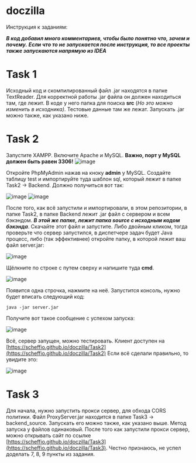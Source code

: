 # doczilla

Инструкция к заданиям:

***В код добавил много комментариев, чтобы было понятно что, зачем и почему.***
***Если что то не запускается после инструкция, то все проекты также запускаются напрямую из IDEA***

# Task 1
Исходный код и скомпилированный файл .jar находятся в папке TextReader. Для корректной работы .jar файла он должен находиться там, где лежит. В коде у него папка для поиска **src** (*Но это можно изменить в исходника)*. Тестовые данные там же лежат. Запускать .jar можно также, как указано ниже.

# Task 2

Запустите XAMPP. Включите Apache и MySQL. **Важно, порт у MySQL должен быть равен 3306!**
![image](https://github.com/Scheffio/doczilla/assets/45427871/9a2df947-d499-4e7c-9867-cfae857c34b9)

Откройте PhpMyAdmin нажав на кноку **admin** у MySQL. Создайте таблицу test и импортируйте туда шаблон sql, который лежит в папке Task2 -> Backend.
Должно получиться вот так:

![image](https://github.com/Scheffio/doczilla/assets/45427871/47697fdc-b224-4bf0-9da5-bba7681c2e7f)
![image](https://github.com/Scheffio/doczilla/assets/45427871/909b9016-0713-476f-83a1-9fed23075b7f)


После того, как всё запустили и импортировали, в этом репозитории, в папке Task2, в папке Backend лежит .jar файл с сервером и всем бэкэндом. ***В этой же папке, лежит папка source с исходным кодом бэкэнда***. Скачайте этот файл и запустите. Либо двойным кликом, тогда проверьте что сервер запустился, в диспетчере задач будет Java процесс, либо (так эффективнее) откройте папку, в которой лежит ваш файл server.jar:

![image](https://github.com/Scheffio/doczilla/assets/45427871/8c85160d-4be3-488d-b502-21dd123fd16f)

Щёлкните по строке с путем сверху и напишите туда **cmd**.

![image](https://github.com/Scheffio/doczilla/assets/45427871/cdc2e6be-f14d-4272-8416-b78977b9e9d6)

Появится одна строчка, нажмите на неё. Запустится консоль, нужно будет вписать следующий код:
```
java -jar server.jar
```
Получите вот такое сообщение с успехом запуска:

![image](https://github.com/Scheffio/doczilla/assets/45427871/2c0dc9b0-b276-41da-8fd7-156d4ae87975)

Всё, сервер запущен, можно тестировать. Клиент доступен на [https://scheffio.github.io/doczilla/Task2](https://scheffio.github.io/doczilla/Task2)
Если всё сделали правильно, то увидите это:

![image](https://github.com/Scheffio/doczilla/assets/45427871/0168811a-be16-47e6-8858-235f6c1cb374)

# Task 3

Для начала, нужно запустить прокси сервер, для обхода CORS политики. Файл ProxyServer.jar находится в папке Task3 -> backend_source. Запускать его можно также, как указано выше. Метод запуска у файлов одинаковый.
После того как запустили прокси сервер, можно открывать сайт по ссылке [https://scheffio.github.io/doczilla/Task3](https://scheffio.github.io/doczilla/Task3).
Честно признаюсь, не успел доделать 7, 8, 9 пункты из задания.


